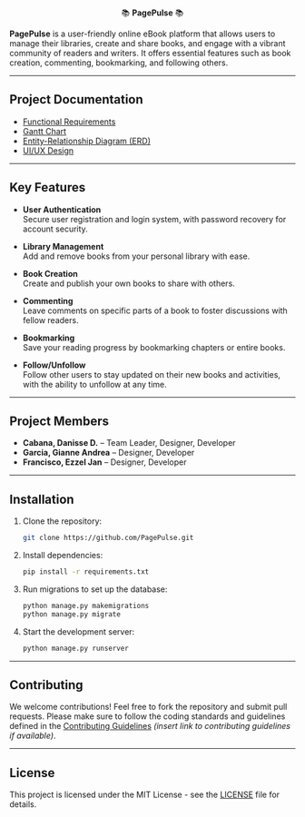 <p align="center">
  📚 <strong>PagePulse</strong> 📚
</p>

**PagePulse** is a user-friendly online eBook platform that allows users to manage their libraries, create and share books, and engage with a vibrant community of readers and writers. It offers essential features such as book creation, commenting, bookmarking, and following others.

---

## Project Documentation

- [Functional Requirements](https://docs.google.com/document/d/1kCOF8eaMmoPbc_Flg5Wyz1586ZgGdN8v/edit?usp=drive_link&ouid=106838395546630797936&rtpof=true&sd=true)
- [Gantt Chart](https://cebuinstituteoftechnology-my.sharepoint.com/:x:/r/personal/danisse_cabana_cit_edu/_layouts/15/Doc.aspx?sourcedoc=%7B24263AC0-B7D5-42D5-BA7F-000ED30C46B8%7D&file=Gantt%20Chart.xlsx&fromShare=true&action=default&mobileredirect=true)
- [Entity-Relationship Diagram (ERD)](https://lucid.app/lucidchart/9a68a5e4-805f-4e29-aa13-aa46d94d94ab/edit?viewport_loc=-383%2C-595%2C2994%2C1477%2C0_0&invitationId=inv_e5f0e3f7-03e3-4882-8cbc-7e4e31f5d868)
- [UI/UX Design](https://www.figma.com/design/YhCYsIirxaR18FPDfc6e0b/eBook-System-UI%2FUX?node-id=0-1&t=dYsUffctSePePzPq-1)

---

## Key Features

- **User Authentication**  
  Secure user registration and login system, with password recovery for account security.

- **Library Management**  
  Add and remove books from your personal library with ease.

- **Book Creation**  
  Create and publish your own books to share with others.

- **Commenting**  
  Leave comments on specific parts of a book to foster discussions with fellow readers.

- **Bookmarking**  
  Save your reading progress by bookmarking chapters or entire books.

- **Follow/Unfollow**  
  Follow other users to stay updated on their new books and activities, with the ability to unfollow at any time.

---

## Project Members

- **Cabana, Danisse D.** – Team Leader, Designer, Developer
- **Garcia, Gianne Andrea** – Designer, Developer
- **Francisco, Ezzel Jan** – Designer, Developer

---

## Installation

1. Clone the repository:

    ```bash
    git clone https://github.com/PagePulse.git
    ```

2. Install dependencies:

    ```bash
    pip install -r requirements.txt
    ```

3. Run migrations to set up the database:

    ```bash
    python manage.py makemigrations
    python manage.py migrate
    ```

4. Start the development server:

    ```bash
    python manage.py runserver
    ```

---

## Contributing

We welcome contributions! Feel free to fork the repository and submit pull requests. Please make sure to follow the coding standards and guidelines defined in the [Contributing Guidelines](#) *(insert link to contributing guidelines if available)*.

---

## License

This project is licensed under the MIT License - see the [LICENSE](LICENSE) file for details.
